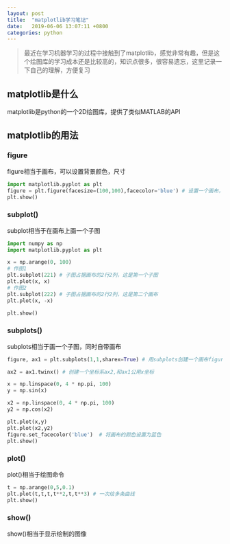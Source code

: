 ```yaml
---
layout: post
title:	"matplotlib学习笔记"
date:	2019-06-06 13:07:11 +0800
categories:	python
---
```


> 最近在学习机器学习的过程中接触到了matplotlib，感觉非常有趣，但是这个绘图库的学习成本还是比较高的，知识点很多，很容易遗忘，这里记录一下自己的理解，方便复习

##  matplotlib是什么

matplotlib是python的一个2D绘图库，提供了类似MATLAB的API

##  matplotlib的用法

### figure

figure相当于画布，可以设置背景颜色，尺寸

 ```python
import matplotlib.pyplot as plt
figure = plt.figure(facesize=(100,100),facecolor='blue') # 设置一个画布，尺寸是100*100,颜色是蓝色
plt.show()
 ```

### subplot()

subplot相当于在画布上画一个子图

```python
import numpy as np
import matplotlib.pyplot as plt

x = np.arange(0, 100)
# 作图1
plt.subplot(221) # 子图占据画布的2行2列，这是第一个子图
plt.plot(x, x)
# 作图2
plt.subplot(222) # 子图占据画布的2行2列，这是第二个画布
plt.plot(x, -x)

plt.show()
```

###  subplots()

subplots相当于画一个子图，同时自带画布

```python
figure, ax1 = plt.subplots(1,1,sharex=True) # 用subplots创建一个画布figure和一个坐标系ax1

ax2 = ax1.twinx() # 创建一个坐标系ax2,和ax1公用x坐标

x = np.linspace(0, 4 * np.pi, 100)
y = np.sin(x)

x2 = np.linspace(0, 4 * np.pi, 100)
y2 = np.cos(x2)

plt.plot(x,y)
plt.plot(x2,y2)
figure.set_facecolor('blue')  # 将画布的颜色设置为蓝色
plt.show()
```

###  plot()

plot()相当于绘图命令

```python
t = np.arange(0,5,0.1)
plt.plot(t,t,t,t**2,t,t**3) # 一次绘多条曲线
plt.show()
```

###  show()

show()相当于显示绘制的图像